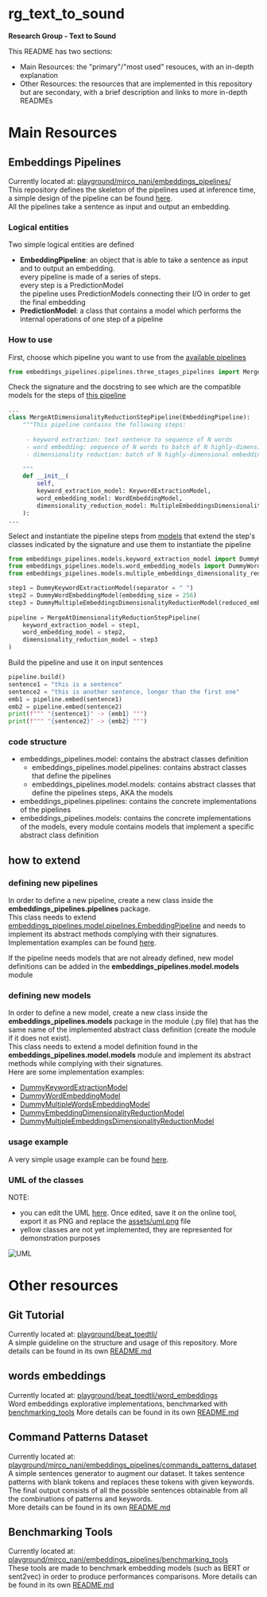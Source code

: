 # rg_text_to_sound
**Research Group - Text to Sound**  
  
This README has two sections:
* Main Resources: the "primary"/"most used" resouces, with an in-depth explanation
* Other Resources: the resources that are implemented in this repository but are secondary, with a brief description and links to more in-depth READMEs


# Main Resources
## Embeddings Pipelines
Currently located at: [playground/mirco_nani/embeddings_pipelines/](playground/mirco_nani/embeddings_pipelines/)  
This repository defines the skeleton of the pipelines used at inference time, a simple design of the pipeline can be found [here](https://docs.google.com/presentation/d/1Cx96uZUxc3dx-PRyFl2v2R7lmjZ05UeixxwqPsBeEBQ/edit#slide=id.gbf06894dcc_0_30).  
All the pipelines take a sentence as input and output an embedding.

### Logical entities
Two simple logical entities are defined
* **EmbeddingPipeline**: an object that is able to take a sentence as input and to output an embedding.  
every pipeline is made of a series of steps.  
every step is a PredictionModel  
the pipeline uses PredictionModels connecting their I/O in order to get the final embedding
* **PredictionModel**: a class that contains a model which performs the internal operations of one step of a pipeline

### How to use
First, choose which pipeline you want to use from the [available pipelines](playground/mirco_nani/embeddings_pipelines/src/embeddings_pipelines/pipelines)
```python
from embeddings_pipelines.pipelines.three_stages_pipelines import MergeAtDimensionalityReductionStepPipeline
```

Check the signature and the docstring to see which are the compatible models for the steps of [this pipeline](playground/mirco_nani/embeddings_pipelines/src/embeddings_pipelines/pipelines/three_stages_pipeline.py)
```python
...
class MergeAtDimensionalityReductionStepPipeline(EmbeddingPipeline):
    """This pipeline contains the following steps:
    
     - keyword extraction: text sentence to sequence of N words
     - word embedding: sequence of N words to batch of N highly-dimensional embeddings
     - dimensionality reduction: batch of N highly-dimensional embeddings to single low-dimensional embedding

    """
    def __init__(
        self, 
        keyword_extraction_model: KeywordExtractionModel,
        word_embedding_model: WordEmbeddingModel,
        dimensionality_reduction_model: MultipleEmbeddingsDimensionalityReductionModel
    ):
...
```

Select and instantiate the pipeline steps from [models](playground/mirco_nani/embeddings_pipelines/src/embeddings_pipelines/models/) that extend the step's classes indicated by the signature and use them to instantiate the pipeline
```python
from embeddings_pipelines.models.keyword_extraction_model import DummyKeywordExtractionModel
from embeddings_pipelines.models.word_embedding_models import DummyWordEmbeddingModel
from embeddings_pipelines.models.multiple_embeddings_dimensionality_reduction_model import DummyMultipleEmbeddingsDimensionalityReductionModel

step1 = DummyKeywordExtractionModel(separator = " ")
step2 = DummyWordEmbeddingModel(embedding_size = 256)
step3 = DummyMultipleEmbeddingsDimensionalityReductionModel(reduced_embedding_size=16)
    
pipeline = MergeAtDimensionalityReductionStepPipeline(
    keyword_extraction_model = step1,
    word_embedding_model = step2,
    dimensionality_reduction_model = step3
)
```
Build the pipeline and use it on input sentences
```python
pipeline.build()
sentence1 = "this is a sentence"
sentence2 = "this is another sentence, longer than the first one"
emb1 = pipeline.embed(sentence1)
emb2 = pipeline.embed(sentence2)
print(f""" "{sentence1}" -> {emb1} """)
print(f""" "{sentence2}" -> {emb2} """)
```

### code structure
* embeddings_pipelines.model: contains the abstract classes definition
    + embeddings_pipelines.model.pipelines: contains abstract classes that define the pipelines
    + embeddings_pipelines.model.models: contains abstract classes that define the pipelines steps, AKA the models
* embeddings_pipelines.pipelines: contains the concrete implementations of the pipelines
* embeddings_pipelines.models: contains the concrete implementations of the models, every module contains models that implement a specific abstract class definition

## how to extend
### defining new pipelines
In order to define a new pipeline, create a new class inside the **embeddings_pipelines.pipelines** package.  
This class needs to extend [embeddings_pipelines.model.pipelines.EmbeddingPipeline](playground/mirco_nani/embeddings_pipelines/src/embeddings_pipelines/model/pipelines.py) and needs to implement its abstract methods complying with their signatures.  
Implementation examples can be found [here](playground/mirco_nani/embeddings_pipelines/src/embeddings_pipelines/pipelines/three_stages_pipelines.py).  
  
If the pipeline needs models that are not already defined, new model definitions can be added in the **embeddings_pipelines.model.models** module
### defining new models
In order to define a new model, create a new class inside the **embeddings_pipelines.models** package in the module (.py file) that has the same name of the implemented abstract class definition (create the module if it does not exist).  
This class needs to extend a model definition found in the **embeddings_pipelines.model.models** module and implement its abstract methods while complying with their signatures.  
Here are some implementation examples:
* [DummyKeywordExtractionModel](playground/mirco_nani/embeddings_pipelines/src/embeddings_pipelines/models/keyword_extraction_models.py)
* [DummyWordEmbeddingModel](playground/mirco_nani/embeddings_pipelines/src/embeddings_pipelines/models/word_embedding_models.py)
* [DummyMultipleWordsEmbeddingModel](playground/mirco_nani/embeddings_pipelines/src/embeddings_pipelines/models/multiple_words_embedding_models.py)
* [DummyEmbeddingDimensionalityReductionModel](playground/mirco_nani/embeddings_pipelines/src/embeddings_pipelines/models/multiple_embeddings_dimensionality_reduction_model.py)
* [DummyMultipleEmbeddingsDimensionalityReductionModel](playground/mirco_nani/embeddings_pipelines/src/embeddings_pipelines/models/multiple_embeddings_dimensionality_reduction_model.py)


### usage example
A very simple usage example can be found [here](playground/mirco_nani/embeddings_pipelines/src/embeddings_pipelines/embeddings_pipelines_sample_usage.py). 

### UML of the classes
NOTE: 
* you can edit the UML [here](https://lucid.app/lucidchart/invitations/accept/10b794c9-037d-4437-ac1a-96103aaf9037). Once edited, save it on the online tool, export it as PNG and replace the [assets/uml.png](playground/mirco_nani/embeddings_pipelines/assets/uml.png) file
* yellow classes are not yet implemented, they are represented for demonstration purposes  
  
![UML](playground/mirco_nani/embeddings_pipelines/assets/uml.png)


# Other resources
## Git Tutorial
Currently located at: [playground/beat_toedtli/](playground/beat_toedtli/)  
A simple guideline on the structure and usage of this repository.
More details can be found in its own [README.md](playground/beat_toedtli/README.md)  

## words embeddings
Currently located at: [playground/beat_toedtli/word_embeddings](playground/beat_toedtli/word_embeddings)  
Word embeddings explorative implementations, benchmarked with [benchmarking_tools](playground/mirco_nani/embeddings_pipelines/benchmarking_tools)
More details can be found in its own [README.md](playground/beat_toedtli/word_embeddings/README.md)  

## Command Patterns Dataset
Currently located at: [playground/mirco_nani/embeddings_pipelines/commands_patterns_dataset](playground/mirco_nani/embeddings_pipelines/commands_patterns_dataset)  
A simple sentences generator to augment our dataset. It takes sentence patterns with blank tokens and replaces these tokens with given keywords. The final output consists of all the possible sentences obtainable from all the combinations of patterns and keywords.  
More details can be found in its own [README.md](playground/mirco_nani/embeddings_pipelines/commands_patterns_dataset/README.md)  

## Benchmarking Tools
Currently located at: [playground/mirco_nani/embeddings_pipelines/benchmarking_tools](playground/mirco_nani/embeddings_pipelines/benchmarking_tools)  
These tools are made to benchmark embedding models (such as BERT or sent2vec) in order to produce performances comparisons.
More details can be found in its own [README.md](playground/mirco_nani/embeddings_pipelines/benchmarking_tools/README.md)  
